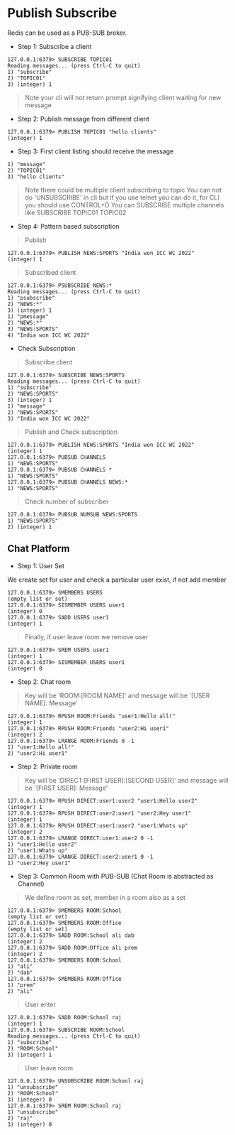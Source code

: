 
# Publish Subscribe

Redis can be used as a PUB-SUB broker.

- Step 1: Subscribe a client

```commandline
127.0.0.1:6379> SUBSCRIBE TOPIC01
Reading messages... (press Ctrl-C to quit)
1) "subscribe"
2) "TOPIC01"
3) (integer) 1
```

> Note your cli will not return prompt signifying client waiting for new message

- Step 2: Publish message from different client

```commandline
127.0.0.1:6379> PUBLISH TOPIC01 "hello clients"
(integer) 1
```

- Step 3: First client listing should receive the message

```commandline
1) "message"
2) "TOPIC01"
3) "hello clients"
```

> Note there could be multiple client subscribing to topic
> You can not do 'UNSUBSCRIBE' in cli but if you use telnet you can do it, for CLI you should use CONTROL+D
> You can SUBSCRIBE multiple channels like SUBSCRIBE TOPIC01 TOPIC02

- Step 4: Pattern based subscription

> Publish

```commandline
127.0.0.1:6379> PUBLISH NEWS:SPORTS "India won ICC WC 2022"
(integer) 1
``` 

> Subscribed client

```commandline
127.0.0.1:6379> PSUBSCRIBE NEWS:*
Reading messages... (press Ctrl-C to quit)
1) "psubscribe"
2) "NEWS:*"
3) (integer) 1
1) "pmessage"
2) "NEWS:*"
3) "NEWS:SPORTS"
4) "India won ICC WC 2022"
```

- Check Subscription

> Subscribe client

```commandline
127.0.0.1:6379> SUBSCRIBE NEWS:SPORTS
Reading messages... (press Ctrl-C to quit)
1) "subscribe"
2) "NEWS:SPORTS"
3) (integer) 1
1) "message"
2) "NEWS:SPORTS"
3) "India won ICC WC 2022"
```

> Publish and Check subscription

```commandline
127.0.0.1:6379> PUBLISH NEWS:SPORTS "India won ICC WC 2022"
(integer) 1
127.0.0.1:6379> PUBSUB CHANNELS
1) "NEWS:SPORTS"
127.0.0.1:6379> PUBSUB CHANNELS *
1) "NEWS:SPORTS"
127.0.0.1:6379> PUBSUB CHANNELS NEWS:*
1) "NEWS:SPORTS"
```

> Check number of subscriber

```commandline
127.0.0.1:6379> PUBSUB NUMSUB NEWS:SPORTS
1) "NEWS:SPORTS"
2) (integer) 1
```

## Chat Platform

- Step 1: User Set 

We create set for user and check a particular user exist, if not add member

```commandline
127.0.0.1:6379> SMEMBERS USERS
(empty list or set)
127.0.0.1:6379> SISMEMBER USERS user1
(integer) 0
127.0.0.1:6379> SADD USERS user1
(integer) 1
```

> Finally, if user leave room we remove user

```commandline
127.0.0.1:6379> SREM USERS user1
(integer) 1
127.0.0.1:6379> SISMEMBER USERS user1
(integer) 0

```

- Step 2: Chat room

> Key will be 'ROOM:[ROOM NAME]' and message will be '[USER NAME]: Message'

```commandline
127.0.0.1:6379> RPUSH ROOM:Friends "user1:Hello all!"
(integer) 1
127.0.0.1:6379> RPUSH ROOM:Friends "user2:Hi user1"
(integer) 2
127.0.0.1:6379> LRANGE ROOM:Friends 0 -1
1) "user1:Hello all!"
2) "user2:Hi user1"

```

- Step 2: Private room

> Key will be 'DIRECT:[FIRST USER]:[SECOND USER]' and message will be '[FIRST USER]: Message'

```commandline
127.0.0.1:6379> RPUSH DIRECT:user1:user2 "user1:Hello user2"
(integer) 1
127.0.0.1:6379> RPUSH DIRECT:user2:user1 "user2:Hey user1"
(integer) 1
127.0.0.1:6379> RPUSH DIRECT:user1:user2 "user1:Whats up"
(integer) 2
127.0.0.1:6379> LRANGE DIRECT:user1:user2 0 -1
1) "user1:Hello user2"
2) "user1:Whats up"
127.0.0.1:6379> LRANGE DIRECT:user2:user1 0 -1
1) "user2:Hey user1"

```

- Step 3: Common Room with PUB-SUB (Chat Room is abstracted as Channel)

> We define room as set, member in a room also as a set

```commandline
127.0.0.1:6379> SMEMBERS ROOM:School
(empty list or set)
127.0.0.1:6379> SMEMBERS ROOM:Office
(empty list or set)
127.0.0.1:6379> SADD ROOM:School ali dab
(integer) 2
127.0.0.1:6379> SADD ROOM:Office ali prem
(integer) 2
127.0.0.1:6379> SMEMBERS ROOM:School
1) "ali"
2) "dab"
127.0.0.1:6379> SMEMBERS ROOM:Office
1) "prem"
2) "ali"
```

> User enter 

```commandline
127.0.0.1:6379> SADD ROOM:School raj
(integer) 1
127.0.0.1:6379> SUBSCRIBE ROOM:School
Reading messages... (press Ctrl-C to quit)
1) "subscribe"
2) "ROOM:School"
3) (integer) 1
```

> User leave room

```commandline
127.0.0.1:6379> UNSUBSCRIBE ROOM:School raj
1) "unsubscribe"
2) "ROOM:School"
3) (integer) 0
127.0.0.1:6379> SREM ROOM:School raj
1) "unsubscribe"
2) "raj"
3) (integer) 0
```


